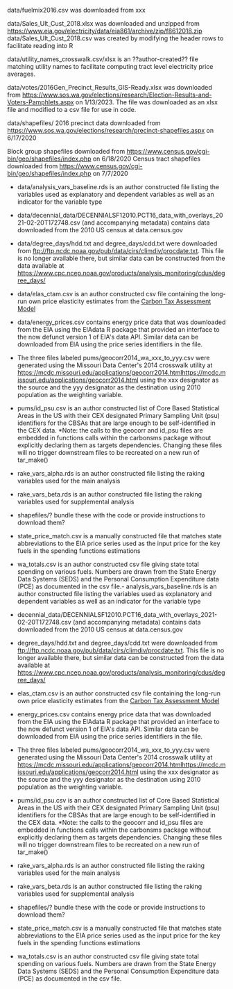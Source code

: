 data/fuelmix2016.csv was downloaded from xxx

data/Sales_Ult_Cust_2018.xlsx was downloaded and unzipped from https://www.eia.gov/electricity/data/eia861/archive/zip/f8612018.zip
data/Sales_Ult_Cust_2018.csv was created by modifying the header rows to facilitate reading into R

data/utility_names_crosswalk.csv/xlsx is an ??author-created?? file matching utility names to facilitate computing tract level electricity price averages.

data/votes/2016Gen_Precinct_Results_GIS-Ready.xlsx was downloaded from https://www.sos.wa.gov/elections/research/Election-Results-and-Voters-Pamphlets.aspx on 1/13/2023. The file was downloaded as an xlsx file and modified to a csv file for use in code.

data/shapefiles/
2016 precinct data downloaded from https://www.sos.wa.gov/elections/research/precinct-shapefiles.aspx on 6/17/2020

Block group shapefiles downloaded from https://www.census.gov/cgi-bin/geo/shapefiles/index.php on 6/18/2020
Census tract shapefiles downloaded from https://www.census.gov/cgi-bin/geo/shapefiles/index.php on 7/7/2020

- data/analysis_vars_baseline.rds is an author constructed file listing the variables used as explanatory and dependent variables as well as an indicator for the variable type
- data/decennial_data/DECENNIALSF12010.PCT16_data_with_overlays_2021-02-20T172748.csv (and accompanying metadata) contains data downloaded from the 2010 US census at data.census.gov
- data/degree_days/hdd.txt and degree_days/cdd.txt were downloaded from ftp://ftp.ncdc.noaa.gov/pub/data/cirs/climdiv/procdate.txt. This file is no longer available there, but similar data can be constructed from the data available at https://www.cpc.ncep.noaa.gov/products/analysis_monitoring/cdus/degree_days/
- data/elas_ctam.csv is an author constructed csv file containing the long-run own price elasticity estimates from the [Carbon Tax Assessment Model](https://www.commerce.wa.gov/growing-the-economy/energy/washington-state-energy-office/carbon-tax/#:~:text=The%20Carbon%20Tax%20Assessment%20Model,the%20five%20primary%20energy%20sectors.)

- data/energy_prices.csv contains energy price data that was downloaded from the EIA using the EIAdata R package that provided an interface to the now defunct version 1 of EIA's data API. Similar data can be downloaded from EIA using the price series identifiers in the file.

- The three files labeled pums/geocorr2014_wa_xxx_to_yyy.csv were generated using the Missouri Data Center's 2014 crosswalk utility at https://mcdc.missouri.edu/applications/geocorr2014.htmlhttps://mcdc.missouri.edu/applications/geocorr2014.html using the xxx designator as the source and the yyy designator as the destination using 2010 population as the weighting variable.
- pums/id_psu.csv is an author constructed list of Core Based Statistical Areas in the US with their CEX designated Primary Sampling Unit (psu) identifiers for the CBSAs that are large enough to be self-identified in the CEX data.
*Note: the calls to the geocorr and id_psu files are embedded in functions calls within the carbonsms package without explicitly declaring them as targets dependencies. Changing these files will no trigger downstream files to be recreated on a new run of tar_make()

- rake_vars_alpha.rds is an author constructed file listing the raking variables used for the main analysis
- rake_vars_beta.rds is an author constructed file listing the raking variables used for supplemental analysis

* shapefiles/? bundle these with the code or provide instructions to download them?
- state_price_match.csv is a manually constructed file that matches state abbreviations to the EIA price series used as the input price for the key fuels in the spending functions estimations

- wa_totals.csv is an author constructed csv file giving state total spending on various fuels. Numbers are drawn from the State Energy Data Systems (SEDS) and the Personal Consumption Expenditure data (PCE) as documented in the csv file.- analysis_vars_baseline.rds is an author constructed file listing the variables used as explanatory and dependent variables as well as an indicator for the variable type
- decennial_data/DECENNIALSF12010.PCT16_data_with_overlays_2021-02-20T172748.csv (and accompanying metadata) contains data downloaded from the 2010 US census at data.census.gov
- degree_days/hdd.txt and degree_days/cdd.txt were downloaded from ftp://ftp.ncdc.noaa.gov/pub/data/cirs/climdiv/procdate.txt. This file is no longer available there, but similar data can be constructed from the data available at https://www.cpc.ncep.noaa.gov/products/analysis_monitoring/cdus/degree_days/
- elas_ctam.csv is an author constructed csv file containing the long-run own price elasticity estimates from the [Carbon Tax Assessment Model](https://www.commerce.wa.gov/growing-the-economy/energy/washington-state-energy-office/carbon-tax/#:~:text=The%20Carbon%20Tax%20Assessment%20Model,the%20five%20primary%20energy%20sectors.)

- energy_prices.csv contains energy price data that was downloaded from the EIA using the EIAdata R package that provided an interface to the now defunct version 1 of EIA's data API. Similar data can be downloaded from EIA using the price series identifiers in the file.

- The three files labeled pums/geocorr2014_wa_xxx_to_yyy.csv were generated using the Missouri Data Center's 2014 crosswalk utility at https://mcdc.missouri.edu/applications/geocorr2014.htmlhttps://mcdc.missouri.edu/applications/geocorr2014.html using the xxx designator as the source and the yyy designator as the destination using 2010 population as the weighting variable.
- pums/id_psu.csv is an author constructed list of Core Based Statistical Areas in the US with their CEX designated Primary Sampling Unit (psu) identifiers for the CBSAs that are large enough to be self-identified in the CEX data.
*Note: the calls to the geocorr and id_psu files are embedded in functions calls within the carbonsms package without explicitly declaring them as targets dependencies. Changing these files will no trigger downstream files to be recreated on a new run of tar_make()

- rake_vars_alpha.rds is an author constructed file listing the raking variables used for the main analysis
- rake_vars_beta.rds is an author constructed file listing the raking variables used for supplemental analysis

* shapefiles/? bundle these with the code or provide instructions to download them?
- state_price_match.csv is a manually constructed file that matches state abbreviations to the EIA price series used as the input price for the key fuels in the spending functions estimations

- wa_totals.csv is an author constructed csv file giving state total spending on various fuels. Numbers are drawn from the State Energy Data Systems (SEDS) and the Personal Consumption Expenditure data (PCE) as documented in the csv file.